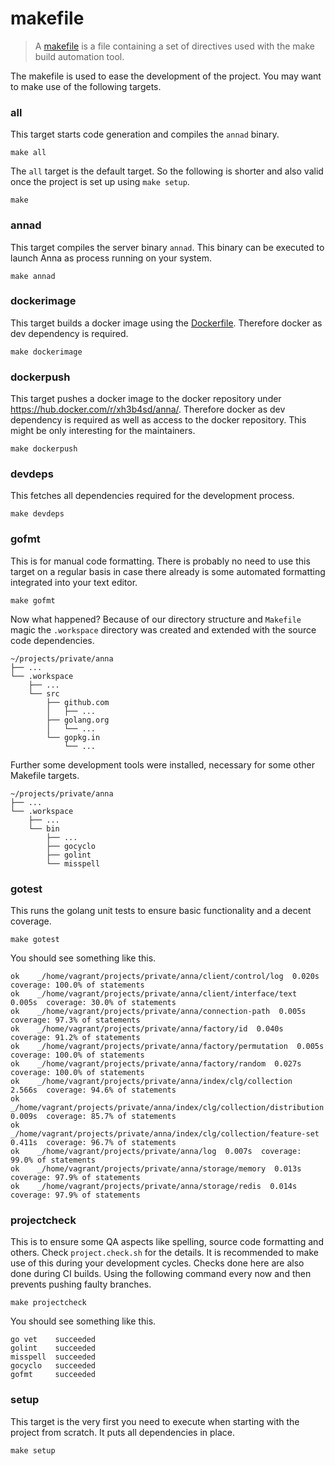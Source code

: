 # makefile
> A [makefile](https://en.wikipedia.org/wiki/Makefile) is a file containing a
> set of directives used with the make build automation tool.

The makefile is used to ease the development of the project. You may want to
make use of the following targets.

### all
This target starts code generation and compiles the `annad` binary.
```
make all
```

The `all` target is the default target. So the following is shorter and also
valid once the project is set up using `make setup`.
```
make
```

### annad
This target compiles the server binary `annad`. This binary can be executed to
launch Anna as process running on your system.
```
make annad
```

### dockerimage
This target builds a docker image using the [Dockerfile](/Dockerfile).
Therefore docker as dev dependency is required.
```
make dockerimage
```

### dockerpush
This target pushes a docker image to the docker repository under
https://hub.docker.com/r/xh3b4sd/anna/. Therefore docker as dev dependency is
required as well as access to the docker repository. This might be only
interesting for the maintainers.
```
make dockerpush
```

### devdeps
This fetches all dependencies required for the development process.
```
make devdeps
```

### gofmt
This is for manual code formatting. There is probably no need to use this
target on a regular basis in case there already is some automated formatting
integrated into your text editor.
```
make gofmt
```

Now what happened? Because of our directory structure and `Makefile` magic the
`.workspace` directory was created and extended with the source code
dependencies.
```
~/projects/private/anna
├── ...
└── .workspace
    ├── ...
    └── src
        ├── github.com
        │   ├── ...
        ├── golang.org
        │   └── ...
        └── gopkg.in
            └── ...
```

Further some development tools were installed, necessary for some other
Makefile targets.
```
~/projects/private/anna
├── ...
└── .workspace
    ├── ...
    └── bin
        ├── ...
        ├── gocyclo
        ├── golint
        └── misspell
```

### gotest
This runs the golang unit tests to ensure basic functionality and a decent coverage.
```
make gotest
```

You should see something like this.
```
ok    _/home/vagrant/projects/private/anna/client/control/log  0.020s  coverage: 100.0% of statements
ok    _/home/vagrant/projects/private/anna/client/interface/text  0.005s  coverage: 30.0% of statements
ok    _/home/vagrant/projects/private/anna/connection-path  0.005s  coverage: 97.3% of statements
ok    _/home/vagrant/projects/private/anna/factory/id  0.040s  coverage: 91.2% of statements
ok    _/home/vagrant/projects/private/anna/factory/permutation  0.005s  coverage: 100.0% of statements
ok    _/home/vagrant/projects/private/anna/factory/random  0.027s  coverage: 100.0% of statements
ok    _/home/vagrant/projects/private/anna/index/clg/collection  2.566s  coverage: 94.6% of statements
ok    _/home/vagrant/projects/private/anna/index/clg/collection/distribution  0.009s  coverage: 85.7% of statements
ok    _/home/vagrant/projects/private/anna/index/clg/collection/feature-set  0.411s  coverage: 96.7% of statements
ok    _/home/vagrant/projects/private/anna/log  0.007s  coverage: 99.0% of statements
ok    _/home/vagrant/projects/private/anna/storage/memory  0.013s  coverage: 97.9% of statements
ok    _/home/vagrant/projects/private/anna/storage/redis  0.014s  coverage: 97.9% of statements
```

### projectcheck
This is to ensure some QA aspects like spelling, source code formatting and
others. Check `project.check.sh` for the details. It is recommended to make use
of this during your development cycles. Checks done here are also done during
CI builds. Using the following command every now and then prevents pushing
faulty branches.
```
make projectcheck
```

You should see something like this.
```
go vet    succeeded
golint    succeeded
misspell  succeeded
gocyclo   succeeded
gofmt     succeeded
```

### setup
This target is the very first you need to execute when starting with the project
from scratch. It puts all dependencies in place.
```
make setup
```
